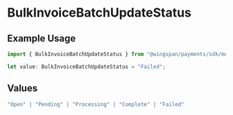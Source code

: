 # BulkInvoiceBatchUpdateStatus

## Example Usage

```typescript
import { BulkInvoiceBatchUpdateStatus } from "@wingspan/payments/sdk/models/shared";

let value: BulkInvoiceBatchUpdateStatus = "Failed";
```

## Values

```typescript
"Open" | "Pending" | "Processing" | "Complete" | "Failed"
```